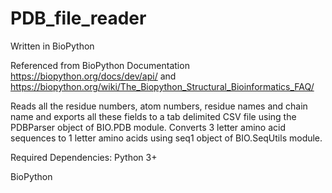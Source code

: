 # PDB_file_reader
Written in BioPython

Referenced from BioPython Documentation https://biopython.org/docs/dev/api/ and https://biopython.org/wiki/The_Biopython_Structural_Bioinformatics_FAQ/

Reads all the residue numbers, atom numbers, residue names and chain name and exports all these fields to a tab delimited CSV file using the PDBParser object of BIO.PDB module.
Converts 3 letter amino acid sequences to 1 letter amino acids using seq1 object of BIO.SeqUtils module.

Required Dependencies:
Python 3+ 

BioPython
